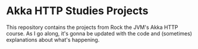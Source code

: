 # Akka HTTP Studies Projects

This repository contains the projects from Rock the JVM's Akka HTTP course.
As I go along, it's gonna be updated with the code and (sometimes) explanations about what's happening.
